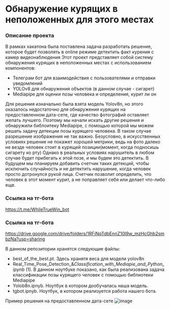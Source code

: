 # Обнаружение курящих в неположенных для этого местах
### Описание проекта
В рамках хакатона была поставлена задача разработать решение, которое будет позволять в online режимe детектить факт курения с камер видеонаблюдения
Этот проект представляет собой систему обнаружения курящих в неположенных местах с использованием компонентов:
- Телеграм бот для взаимодействия с пользователями и отправки уведомлений
- YOLOv8 для обнаружения объектов (в данном случае - сигарет)
- Mediapipe для оценки позы человека и определения, курит ли он

Для решения изначально была взята модель Yolov8n, но этого оказалось недостаточно для обнаружения курящих на предоставленном дата-сете,
где качество фотографий оставляет желать лучшего. Поэтому мы начали искать другие решения и обнаружили библоитеку Mediapipe, с помощью которой
мы можем решать задачу детекции позы курящего человека. В таком случае разрешение изображения не так важно.
Безусловно, в искусственных условиях решение не покажет хорошей метрики, ведь на фото далеко не везде человек стоит в курящей позиции(момент, когда подносишь сигарету ко рту)
Однако в реальных условиях нарушитель в любом случае будет прибегать к этой позе, и мы будем это детектить. В будущем мы планируем добавить счетчик таких детекций, чтобы
исключить случайность и не детектить нарушение, когда человек просто дотронулся рукой лица. Счетчик позволит определить, что человек в этот момент курит, а не
поправляет себя или делает что-либо еще.

### Ссылка на тг-бота
https://t.me/WhileTrueWin_bot
### Ссылка на тг-бота
https://drive.google.com/drive/folders/1RFiNqTdbEnnZ10I9w_mzHcGhb2smbzNa?usp=sharing

В данном репозитории хранятся следующие файлы:
- best_of_the_best.pt. Здесь хранятя веса для модели yolov8n
- Real_Time_Pose_Detection_&_Classification_with_Mediapie_and_Python_ipynb_ (1). В данном ноутбуке показано,
  как была реализована задача классификации позы курящего человек с помощью библиотеки Mediapipe
- Yolob8n.ipnyb. Ноутбук в котором дообучалась наша модель.
- tgbot.ipnyb. Ноутбук, в котором реализуется работа нашего бота.

Пример решения на предоставленном дата-сете
  ![image](https://github.com/Alvar1000/Matching/assets/149209840/0035ed92-c72d-4339-bc3b-81d7b97e97d2)
